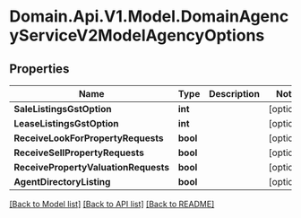 # Domain.Api.V1.Model.DomainAgencyServiceV2ModelAgencyOptions
## Properties

Name | Type | Description | Notes
------------ | ------------- | ------------- | -------------
**SaleListingsGstOption** | **int** |  | [optional] 
**LeaseListingsGstOption** | **int** |  | [optional] 
**ReceiveLookForPropertyRequests** | **bool** |  | [optional] 
**ReceiveSellPropertyRequests** | **bool** |  | [optional] 
**ReceivePropertyValuationRequests** | **bool** |  | [optional] 
**AgentDirectoryListing** | **bool** |  | [optional] 

[[Back to Model list]](../README.md#documentation-for-models) [[Back to API list]](../README.md#documentation-for-api-endpoints) [[Back to README]](../README.md)

